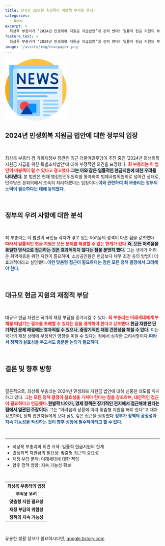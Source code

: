 ```yaml
---
title: 전국민 25만원 최상목의 미봉책 부작용 우려!
categories:
  - News
excerpt: >
  최상목 부총리가 ‘2024년 민생회복 지원금 지급법안’에 강력 반대! 일률적 현금 지원의 부작용 경고하며, 맞춤형 지원을 촉구했다. 정부 재정 부담 우려와 미래세대에 미칠 영향, 과연 대안은 무엇일까?
feature_text: >
  최상목 부총리가 ‘2024년 민생회복 지원금 지급법안’에 강력 반대! 일률적 현금 지원의 부작용 경고하며, 맞춤형 지원을 촉구했다. 정부 재정 부담 우려와 미래세대에 미칠 영향, 과연 대안은 무엇일까?
image: '/assets/img/newspaper.png'
---
```


<p><img src="/assets/img/newspaper.png" alt="kimp 속보" /></p>

<h2 data-ke-size="size26">2024년 민생회복 지원금 법안에 대한 정부의 입장</h2>

<p data-ke-size="size16">&nbsp;</p>

<p>최상목 부총리 겸 기획재정부 장관은 최근 더불어민주당이 추진 중인 ‘2024년 민생회복 지원금 지급을 위한 특별조치법안’에 대해 부정적인 의견을 표명했다. <b><span style="color: #ee2323;">최 부총리는 이 법안이 미봉책이 될 수 있다고 경고했다.</span></b><b><span style="background-color: #21538527;">그는 이와 같은 일률적인 현금지원에 대한 우려를 나타냈다.</span></b> 본 법안은 현재 행정안전위원회를 통과하여 법제사법위원회로 넘어간 상태로, 민주당은 본회의에서 조속히 처리하겠다는 입장이다.<b><span style="color: #1a5490;">이와 관련하여 최 부총리는 정부의 노력이 필요하다는 데에 동의했다.</span></b></p>

<p data-ke-size="size16">&nbsp;</p>

<h2 data-ke-size="size26">정부의 우려 사항에 대한 분석</h2>

<p data-ke-size="size16">&nbsp;</p>

<p>최 부총리는 이 법안이 국민들 각자가 겪고 있는 어려움의 성격이 다른 점을 강조했다.  <b><span style="color: #ee2323;">따라서 일률적인 현금 지원은 모든 문제를 해결할 수 없는 한계가 있다.</span></b><b><span style="background-color: #21538527;">즉, 모든 어려움을 동일한 방식으로 접근하는 것은 효과적이지 않다는 점을 분명히 했다.</span></b> 그는 생계가 어려운 취약계층을 위한 지원이 필요하며, 소상공인들은 현금보다 채무 조정 등의 방법이 더 효과적이라고 설명했다.<b><span style="color: #1a5490;">이런 맞춤형 접근이 필요하다는 점은 모든 정책 결정에서 고려해야 한다.</span></b></p>

<p data-ke-size="size16">&nbsp;</p>

<h2 data-ke-size="size26">대규모 현금 지원의 재정적 부담</h2>

<p data-ke-size="size16">&nbsp;</p>

<p>대규모 현금 지원은 국가의 재정 부담을 증가시킬 수 있다. <b><span style="color: #ee2323;">최 부총리는 미래세대에게 부채를 떠넘기는 결과를 초래할 수 있다는 점을 경계해야 한다고 강조했다.</span></b><b><span style="background-color: #21538527;">현금 지원은 단기적인 문제 해결에는 효과적일 수 있으나, 중장기적인 재정 건전성을 해칠 수 있다.</span></b> 이는 국가의 재정 상태에 부정적인 영향을 미칠 수 있다는 점에서 심각한 고려사항이다.<b><span style="color: #1a5490;">따라서 정책의 실효성을 두고서도 충분한 논의가 필요하다.</span></b></p>

<p data-ke-size="size16">&nbsp;</p>

<h2 data-ke-size="size26">결론 및 향후 방향</h2>

<p data-ke-size="size16">&nbsp;</p>

<p>결론적으로, 최상목 부총리는 2024년 민생회복 지원금 법안에 대해 신중한 태도를 유지하고 있다. <b><span style="color: #ee2323;">그는 모든 정책 결정이 실효성을 가져야 한다는 점을 강조하며, 대안적인 접근이 필요하다고 언급했다.</span></b><b><span style="background-color: #21538527;">한발짝 나아가, 경제 정책은 장기적인 견지에서 접근해야 한다는 점에서 일관된 주장이다.</span></b> 그는 “어려움의 상황에 따라 맞춤형 지원을 해야 한다”고 재차 강조하며, 정책 입안자들에게 보다 심도 깊은 접근을 권장했다.<b><span style="color: #1a5490;">정부가 정책의 공정성과 지속 가능성을 작성하는 것이 향후 성장에 필수적이라고 할 수 있다.</span></b></p>

<p data-ke-size="size16">&nbsp;</p>

<hr>

<ul>
    <li>최상목 부총리의 의견 요약: 일률적 현금지원의 한계</li>
    <li>민생회복 지원금의 필요성: 맞춤형 접근의 중요성</li>
    <li>재정 부담 문제: 미래세대에 대한 책임</li>
    <li>향후 정책 방향: 지속 가능성 확보</li>
</ul>

<p data-ke-size="size16">&nbsp;</p>

<table>
    <tr>
        <td style="text-align: center; height: 17px;"><b>최상목 부총리의 입장</b></td>
    </tr>
    <tr>
        <td style="text-align: center; height: 17px;"><b>부작용 우려</b></td>
    </tr>
    <tr>
        <td style="text-align: center; height: 17px;"><b>맞춤형 지원 필요성</b></td>
    </tr>
    <tr>
        <td style="text-align: center; height: 17px;"><b>재정 부담의 위험성</b></td>
    </tr>
    <tr>
        <td style="text-align: center; height: 17px;"><b>정책의 지속 가능성</b></td>
    </tr>
</table>

<p data-ke-size="size16">&nbsp;</p>
유용한 생활 정보가 필요하시다면, <a href="https://qoogle.tistory.com" rel="dofollow">qoogle.tistory.com</a>


